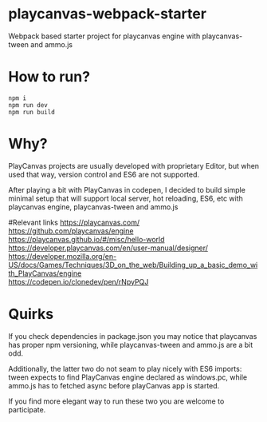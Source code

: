 # playcanvas-webpack-starter
Webpack based starter project for playcanvas engine with playcanvas-tween and ammo.js

# How to run?
```
npm i
npm run dev
npm run build
```

# Why?
PlayCanvas projects are usually developed with proprietary Editor, but when used that way, version control and ES6 are not supported.

After playing a bit with PlayCanvas in codepen, I decided to build simple minimal setup that will support local server, hot reloading, ES6, etc with playcanvas engine, playcanvas-tween and ammo.js

#Relevant links
https://playcanvas.com/  
https://github.com/playcanvas/engine  
https://playcanvas.github.io/#/misc/hello-world  
https://developer.playcanvas.com/en/user-manual/designer/  
https://developer.mozilla.org/en-US/docs/Games/Techniques/3D_on_the_web/Building_up_a_basic_demo_with_PlayCanvas/engine  
https://codepen.io/clonedev/pen/rNpyPQJ    

# Quirks
If you check dependencies in package.json you may notice that playcanvas has proper npm versioning, while playcanvas-tween and ammo.js are a bit odd. 

Additionally, the latter two do not seam to play nicely with ES6 imports: tween expects to find PlayCanvas engine declared as windows.pc, while ammo.js has to fetched async before playCanvas app is started.

If you find more elegant way to run these two you are welcome to participate.  